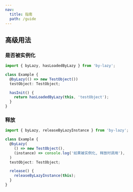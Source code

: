 ```yaml
---
nav:
  title: 指南
  path: /guide
---
```


## 高级用法

### 是否被实例化

```typescript | pure
import { byLazy, hasLoadedByLazy } from 'by-lazy';

class Example {
  @byLazy(() => new TestObject())
  testObject: TestObject;

  hasInit() {
    return hasLoadedByLazy(this, 'testObject');
  }
}
```

### 释放

```typescript | pure
import { byLazy, releaseByLazyInstance } from 'by-lazy';

class Example {
  @byLazy(
    () => new TestObject(),
    (instance) => console.log('如果被实例化, 释放时调用'),
  )
  testObject: TestObject;

  release() {
    releaseByLazyInstance(this);
  }
}
```
